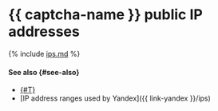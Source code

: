 # {{ captcha-name }} public IP addresses

{% include [ips.md](../../_includes/smartcaptcha-ips.md) %}

#### See also {#see-also}

* [{#T}](../../vpc/concepts/ips.md)
* [IP address ranges used by Yandex]({{ link-yandex }}/ips)

